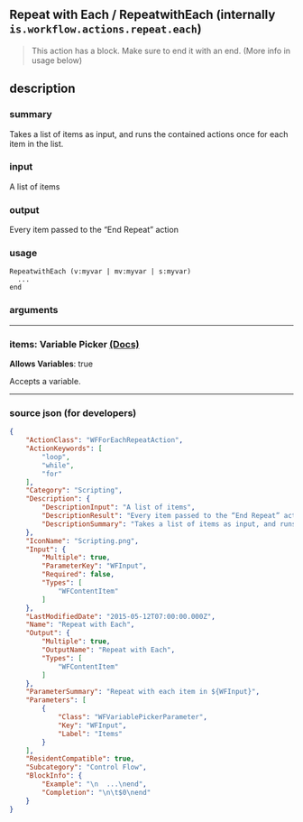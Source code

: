 
## Repeat with Each / RepeatwithEach (internally `is.workflow.actions.repeat.each`)

> This action has a block. Make sure to end it with an end. (More info in usage below)


## description

### summary

Takes a list of items as input, and runs the contained actions once for each item in the list.


### input

A list of items


### output

Every item passed to the “End Repeat” action

### usage
```
RepeatwithEach (v:myvar | mv:myvar | s:myvar)
  ...
end
```

### arguments

---

### items: Variable Picker [(Docs)](https://pfgithub.github.io/shortcutslang/gettingstarted#variable-picker-fields)
**Allows Variables**: true



Accepts a variable.

---

### source json (for developers)

```json
{
	"ActionClass": "WFForEachRepeatAction",
	"ActionKeywords": [
		"loop",
		"while",
		"for"
	],
	"Category": "Scripting",
	"Description": {
		"DescriptionInput": "A list of items",
		"DescriptionResult": "Every item passed to the “End Repeat” action",
		"DescriptionSummary": "Takes a list of items as input, and runs the contained actions once for each item in the list."
	},
	"IconName": "Scripting.png",
	"Input": {
		"Multiple": true,
		"ParameterKey": "WFInput",
		"Required": false,
		"Types": [
			"WFContentItem"
		]
	},
	"LastModifiedDate": "2015-05-12T07:00:00.000Z",
	"Name": "Repeat with Each",
	"Output": {
		"Multiple": true,
		"OutputName": "Repeat with Each",
		"Types": [
			"WFContentItem"
		]
	},
	"ParameterSummary": "Repeat with each item in ${WFInput}",
	"Parameters": [
		{
			"Class": "WFVariablePickerParameter",
			"Key": "WFInput",
			"Label": "Items"
		}
	],
	"ResidentCompatible": true,
	"Subcategory": "Control Flow",
	"BlockInfo": {
		"Example": "\n  ...\nend",
		"Completion": "\n\t$0\nend"
	}
}
```
